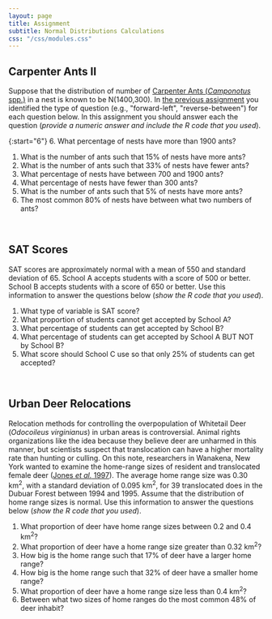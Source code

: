 ```yaml
---
layout: page
title: Assignment
subtitle: Normal Distributions Calculations
css: "/css/modules.css"
---
```


## Carpenter Ants II
Suppose that the distribution of number of [Carpenter Ants (*Camponotus* spp.)](https://en.wikipedia.org/wiki/Carpenter_ant) in a nest is known to be N(1400,300). In [the previous assignment](NormalDist1_CE1) you identified the type of question (e.g., "forward-left", "reverse-between") for each question below. In this assignment you should answer each the question (*provide a numeric answer and include the R code that you used*).

{:start="6"}
6. What percentage of nests have more than 1900 ants?
1. What is the number of ants such that 15% of nests have more ants?
1. What is the number of ants such that 33% of nests have fewer ants?
1. What percentage of nests have between 700 and 1900 ants?
1. What percentage of nests have fewer than 300 ants?
1. What is the number of ants such that 5% of nests have more ants?
1. The most common 80% of nests have between what two numbers of ants?

<br>

## SAT Scores
SAT scores are approximately normal with a mean of 550 and standard deviation of 65. School A accepts students with a score of 500 or better. School B accepts students with a score of 650 or better. Use this information to answer the questions below (*show the R code that you used*).

1. What type of variable is SAT score?
1. What proportion of students cannot get accepted by School A?
1. What percentage of students can get accepted by School B?
1. What percentage of students can get accepted by School A BUT NOT by School B?
1. What score should School C use so that only 25% of students can get accepted?

<br>

## Urban Deer Relocations
Relocation methods for controlling the overpopulation of Whitetail Deer (*Odocoileus virginianus*) in urban areas is controversial. Animal rights organizations like the idea because they believe deer are unharmed in this manner, but scientists suspect that translocation can have a higher mortality rate than hunting or culling. On this note, researchers in Wanakena, New York wanted to examine the home-range sizes of resident and translocated female deer ([Jones *et al.* 1997](http://www.porter.fw.msu.edu/Jones%20et%20al%201997%20-%20Translocation%20of%20Deer.pdf)). The average home range size was 0.30 km<sup>2</sup>, with a standard deviation of 0.095 km<sup>2</sup>, for 39 translocated does in the Dubuar Forest between 1994 and 1995. Assume that the distribution of home range sizes is normal. Use this information to answer the questions below (*show the R code that you used*).

1. What proportion of deer have home range sizes between 0.2 and 0.4 km<sup>2</sup>?
1. What proportion of deer have a home range size greater than 0.32 km<sup>2</sup>?
1. How big is the home range such that 17% of deer have a larger home range?
1. How big is the home range such that 32% of deer have a smaller home range?
1. What proportion of deer have a home range size less than 0.4 km<sup>2</sup>?
1. Between what two sizes of home ranges do the most common 48% of deer inhabit?

